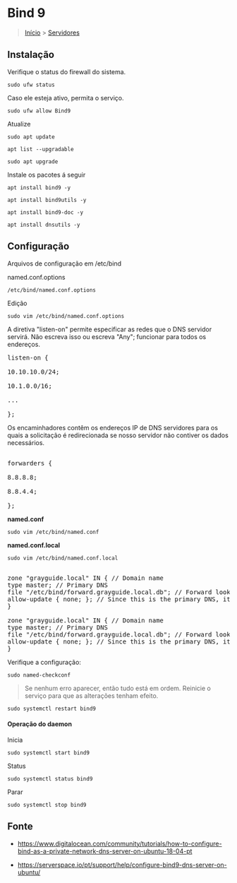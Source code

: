 Bind 9
=============================================================

> [Início](index.md) > [Servidores](index.md#Servidores)

Instalação
-------------------------------------------------------------

Verifique o status do firewall do sistema.

`sudo ufw status`

Caso ele esteja ativo, permita o serviço.

`sudo ufw allow Bind9`

Atualize

`sudo apt update`

`apt list --upgradable`

`sudo apt upgrade`

Instale os pacotes á seguir

`apt install bind9 -y`

`apt install bind9utils -y`

`apt install bind9-doc -y`

`apt install dnsutils -y`

Configuração
-------------------------------------------------------------

Arquivos de configuração em /etc/bind

named.conf.options

`/etc/bind/named.conf.options`

Edição

`sudo vim /etc/bind/named.conf.options`

A diretiva "listen-on" permite especificar as redes que o DNS servidor servirá. Não escreva isso ou escreva "Any"; funcionar para todos os endereços.

<pre>
listen-on {

10.10.10.0/24;

10.1.0.0/16;

...

};
</pre>

Os encaminhadores contêm os endereços IP de DNS servidores para os quais a solicitação é redirecionada se nosso servidor não contiver os dados necessários.

<pre>

forwarders {

8.8.8.8;

8.8.4.4;

};
</pre>

__named.conf__

`sudo vim /etc/bind/named.conf`

__named.conf.local__

`sudo vim /etc/bind/named.conf.local`

<pre>

zone "grayguide.local" IN { // Domain name
type master; // Primary DNS
file "/etc/bind/forward.grayguide.local.db"; // Forward lookup file
allow-update { none; }; // Since this is the primary DNS, it should be none.
}

zone "grayguide.local" IN { // Domain name
type master; // Primary DNS
file "/etc/bind/forward.grayguide.local.db"; // Forward lookup file
allow-update { none; }; // Since this is the primary DNS, it should be none.
}
</pre>

Verifique a configuração:

`sudo named-checkconf`

> Se nenhum erro aparecer, então tudo está em ordem. Reinicie o serviço para que as alterações tenham efeito.

`sudo systemctl restart bind9`

#### Operação do daemon

Inicia

`sudo systemctl start bind9`

Status

`sudo systemctl status bind9`

Parar

`sudo systemctl stop bind9`

Fonte
---------------------------------------------------------------------

* <https://www.digitalocean.com/community/tutorials/how-to-configure-bind-as-a-private-network-dns-server-on-ubuntu-18-04-pt>

* <https://serverspace.io/pt/support/help/configure-bind9-dns-server-on-ubuntu/>
